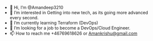 - 👋 Hi, I’m @Amandeep3210
- 👀 I’m interested in Getting into new tech, as its going more advanced every second.
- 🌱 I’m currently learning Terraform (DevOps)
- 💞️ I’m looking for a job to become a DevOps/Cloud Engineer.
- 📫 How to reach me +46769618626 or Amankrishu@gmail.com

<!---
Amandeep3210/Amandeep3210 is a ✨ special ✨ repository because its `README.md` (this file) appears on your GitHub profile.
You can click the Preview link to take a look at your changes.
--->
